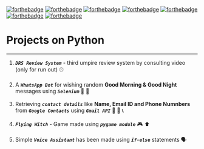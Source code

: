 [![forthebadge](https://forthebadge.com/images/badges/made-with-python.svg)](https://forthebadge.com)
[![forthebadge](https://forthebadge.com/images/badges/built-with-love.svg)](https://forthebadge.com)
[![forthebadge](https://forthebadge.com/images/badges/check-it-out.svg)](https://forthebadge.com)
[![forthebadge](https://forthebadge.com/images/badges/built-by-developers.svg)](https://forthebadge.com)
[![forthebadge](https://forthebadge.com/images/badges/uses-badges.svg)](https://forthebadge.com)
[![forthebadge](https://forthebadge.com/images/badges/for-you.svg)](https://forthebadge.com)
[![forthebadge](https://forthebadge.com/images/badges/makes-people-smile.svg)](https://forthebadge.com)
# Projects on Python
---
1. ***```DRS Review System```*** - third umpire review system by consulting video (only for run out) :baseball: <br><br>
2. A ***```WhatsApp Bot```*** for wishing random **Good Morning & Good Night** messages using ***```Selenium```*** :speech_balloon: :robot: <br><br>
3. Retrieving ***```contact details```*** like **Name, Email ID and Phone Numnbers** from ***```Google Contacts```*** using ***```Gmail API```*** :busts_in_silhouette: :e-mail: :telephone_receiver: <br><br>
4. ***```Flying Witch```*** - Game made using ***```pygame module```*** :video_game: :arrow_up: <br><br>
5. Simple ***```Voice Assistant```*** has been made using ***```if-else```*** statements :speaking_head: <br><br>
